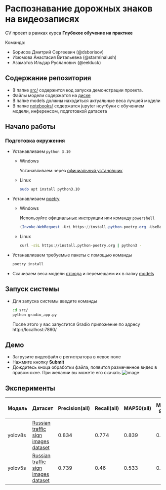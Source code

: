 # Распознавание дорожных знаков на видеозаписях

CV проект в рамках курса **Глубокое обучение на практике**

Команда:
- Борисов Дмитрий Сергеевич (@dsborisov)
- Изюмова Анастасия Витальевна (@starminalush)
- Азаматов Ильдар Русланович (@eelduck)

## Содержание репозитория

- В папке [src/](/src/) содержится код запуска демонстрации проекта.
- Файлы модели содержатся на [диске](https://disk.yandex.ru/d/wrJI_jGpbC3yVQ)
- В папке models должны находиться актуальные веса лучшей модели
- В папке [notebooks/](/notebooks/) содержатся jupyter ноутбуки с обучением модели, инференсом, подготовкой датасета


## Начало работы

### Подготовка окружения

- Устанавливаем `python 3.10`
    - Windows

      Устанавливаем через [официальный установщик](https://www.python.org/downloads/)

    - Linux

        ```bash
        sudo apt install python3.10
        ```

- Устанавливаем [poetry](https://python-poetry.org/docs/#installation)
    - Windows

      Используйте [официальные инструкции](https://python-poetry.org/docs/#windows-powershell-install-instructions)
      или команду `powershell`

        ```powershell
        (Invoke-WebRequest -Uri https://install.python-poetry.org -UseBasicParsing).Content | py -
        ```

    - Linux

        ```bash
        curl -sSL https://install.python-poetry.org | python3 -
        ```
- Устанавливаем требуемые пакеты с помощью команды
    ```bash
    poetry install
    ```

- Скачиваем веса модели [отсюда](https://disk.yandex.ru/d/wrJI_jGpbC3yVQ) и перемещаем их в папку [models](/models/)

## Запуск системы

- Для запуска системы введите команды
    ```bash
    cd src/
    python gradio_app.py
    ```
  После этого у вас запустится Gradio приложение по адресу http://localhost:7860/

## Демо
- Загрузите видеофайл с регистратора в левое поле
- Нажмите кнопку __Submit__
- Дождитесь кноца обработки файла, появится размеченное видео в правом окне. При желании вы можете его скачать
![image](https://github.com/DmitryChatBotov/traffic-sign-recognition/assets/41739221/682a884f-22f1-43fe-a2df-b0d22c48de49)
## Эксперименты

| Модель | Датасет |  Precision(all) | Recall(all) | MAP50(all) | MAP50-95(all) | Кол-во эпох на обучением | Кол-во классов | Формат |GPU name | FPS | batcch_size |
| --- | --- | --- | --- | --- | --- | --- | --- | --- | --- | --- | --- |
| yolov8s| [Russian traffic sign images dataset](https://www.kaggle.com/datasets/watchman/rtsd-dataset/data) |  0.834 | 0.774 | 0.839 | 0.621| 15 | 117 | ONNX | Nvidia GeForce 3050 | 36 | 1|
| yolov5s| [Russian traffic sign images dataset](https://www.kaggle.com/datasets/watchman/rtsd-dataset/data) |  0.739 | 0.46 | 0.533 | 0.385 | 15 | 117 | ONNX| Nvidia GeForce 3050 | 26 | 1|
